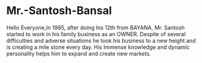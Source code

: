 # Mr.-Santosh-Bansal
Hello Everyone,In 1985, after doing his 12th from BAYANA, Mr. Santosh started to work in his family business as an OWNER. Despite of several difficulties and adverse situations he took his business to a new height and is creating a mile stone every day. His Immense knowledge and dynamic personality helps him to expand and create new markets.

